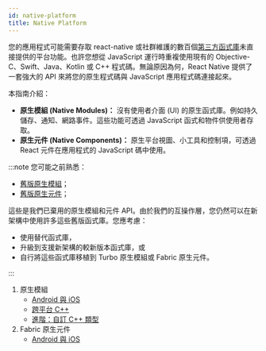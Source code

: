 ```yaml
---
id: native-platform
title: Native Platform
---
```


您的應用程式可能需要存取 react-native 或社群維護的數百個[第三方函式庫](https://reactnative.directory/)未直接提供的平台功能。也許您想從 JavaScript 運行時重複使用現有的 Objective-C、Swift、Java、Kotlin 或 C++ 程式碼。無論原因為何，React Native 提供了一套強大的 API 來將您的原生程式碼與 JavaScript 應用程式碼連接起來。

本指南介紹：

- **原生模組 (Native Modules)：** 沒有使用者介面 (UI) 的原生函式庫。例如持久儲存、通知、網路事件。這些功能可透過 JavaScript 函式和物件供使用者存取。
- **原生元件 (Native Components)：** 原生平台視圖、小工具和控制項，可透過 React 元件在應用程式的 JavaScript 碼中使用。

:::note
您可能之前熟悉：

- [舊版原生模組](./legacy/native-modules-intro)；
- [舊版原生元件](./legacy/native-components-android)；

這些是我們已棄用的原生模組和元件 API。由於我們的互操作層，您仍然可以在新架構中使用許多這些舊版函式庫。您應考慮：

- 使用替代函式庫，
- 升級到支援新架構的較新版本函式庫，或
- 自行將這些函式庫移植到 Turbo 原生模組或 Fabric 原生元件。

:::

1. 原生模組
   - [Android 與 iOS](turbo-native-modules.md)
   - [跨平台 C++](the-new-architecture/pure-cxx-modules.md)
   - [進階：自訂 C++ 類型](the-new-architecture/custom-cxx-types.md)
2. Fabric 原生元件
   - [Android 與 iOS](fabric-native-components.md)